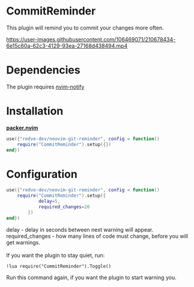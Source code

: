 # CommitReminder
This plugin will remind you to commit your changes more often.<br>


https://user-images.githubusercontent.com/106469071/210678434-6e15c60a-62c3-4129-93ea-27168d438494.mp4


# Dependencies
The plugin requires [nvim-notify](https://github.com/rcarriga/nvim-notify)

# Installation
[**packer.nvim**](https://github.com/wbthomason/packer.nvim)
```lua
use({"redve-dev/neovim-git-reminder", config = function()
	require("CommitReminder").setup({})
end})
```

# Configuration
```lua
use({"redve-dev/neovim-git-reminder", config = function()
	require("CommitReminder").setup({
			delay=5,
			required_changes=20
		})
end})
```
delay - delay in seconds between next warning will appear.<br>
required_changes - how many lines of code must change, before you will get warnings.<br>
<br>
If you want the plugin to stay quiet, run:
```
!lua require("CommitReminder").Toggle()
```
Run this command again, if you want the plugin to start warning you.<br>
